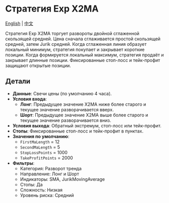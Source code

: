 # Стратегия Exp X2MA
[English](README.md) | [中文](README_cn.md)

Стратегия Exp X2MA торгует развороты двойной сглаженной скользящей средней.
Цена сначала сглаживается простой скользящей средней, затем Jurik средней.
Когда сглаженная линия образует локальный минимум, стратегия покупает и закрывает короткие позиции.
Когда формируется локальный максимум, стратегия продаёт и закрывает длинные позиции.
Фиксированные стоп-лосс и тейк-профит защищают открытые позиции.

## Детали
- **Данные**: Свечи цены (по умолчанию 4 часа).
- **Условия входа**:
  - **Лонг**: Предыдущее значение X2MA ниже более старого и текущее значение разворачивается вверх.
  - **Шорт**: Предыдущее значение X2MA выше более старого и текущее значение разворачивается вниз.
- **Условия выхода**: Обратный экстремум, стоп-лосс или тейк-профит.
- **Стопы**: Фиксированные стоп-лосс и тейк-профит в пунктах.
- **Значения по умолчанию**:
  - `FirstMaLength` = 12
  - `SecondMaLength` = 5
  - `StopLossPoints` = 1000
  - `TakeProfitPoints` = 2000
- **Фильтры**:
  - Категория: Разворот тренда
  - Направление: Лонг и Шорт
  - Индикаторы: SMA, JurikMovingAverage
  - Стопы: Да
  - Сложность: Низкая
  - Уровень риска: Средний
